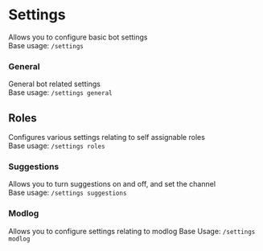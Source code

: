 # Settings

Allows you to configure basic bot settings  
Base usage: `/settings`

### General

General bot related settings  
Base usage: `/settings general`

## Roles
Configures various settings relating to self assignable roles  
Base usage: `/settings roles`

### Suggestions

Allows you to turn suggestions on and off, and set the channel  
Base usage: `/settings suggestions`

### Modlog

Allows you to configure settings relating to modlog
Base Usage: `/settings modlog`
